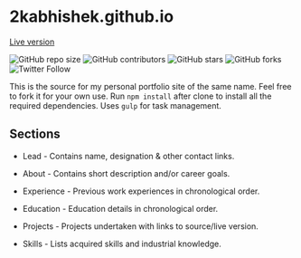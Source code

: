 # 2kabhishek.github.io

[Live version](https://2kabhishek.github.io)

![GitHub repo size](https://img.shields.io/github/repo-size/2KAbhishek/2kabhishek.github.io)
![GitHub contributors](https://img.shields.io/github/contributors/2KAbhishek/2kabhishek.github.io)
![GitHub stars](https://img.shields.io/github/stars/2KAbhishek/2kabhishek.github.io?style=social)
![GitHub forks](https://img.shields.io/github/forks/2KAbhishek/2kabhishek.github.io?style=social)
![Twitter Follow](https://img.shields.io/twitter/follow/2KAbhishek?style=social)

This is the source for my personal portfolio site of the same name. Feel free to fork it for your own use. Run `npm install` after clone to install all the required dependencies. Uses `gulp` for task management.

## Sections

* Lead - Contains name, designation & other contact links.

* About - Contains short description and/or career goals.

* Experience - Previous work experiences in chronological order.

* Education - Education details in chronological order.

* Projects - Projects undertaken with links to source/live version.

* Skills - Lists acquired skills and industrial knowledge.
